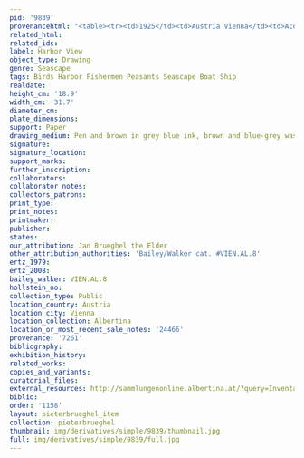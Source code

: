 ```yaml
---
pid: '9839'
provenancehtml: "<table><tr><td>1925</td><td>Austria Vienna</td><td>Acquired by Albertina</td></tr></table>"
related_html:
related_ids:
label: Harbor View
object_type: Drawing
genre: Seascape
tags: Birds Harbor Fishermen Peasants Seascape Boat Ship
realdate:
height_cm: '18.9'
width_cm: '31.7'
diameter_cm:
plate_dimensions:
support: Paper
drawing_medium: Pen and brown in grey blue ink, brown and blue-grey wash
signature:
signature_location:
support_marks:
further_inscription:
collaborators:
collaborator_notes:
collectors_patrons:
print_type:
print_notes:
printmaker:
publisher:
states:
our_attribution: Jan Brueghel the Elder
other_attribution_authorities: 'Bailey/Walker cat. #VIEN.AL.8'
ertz_1979:
ertz_2008:
bailey_walker: VIEN.AL.8
hollstein_no:
collection_type: Public
location_country: Austria
location_city: Vienna
location_collection: Albertina
location_or_most_recent_sale_notes: '24466'
provenance: '7261'
bibliography:
exhibition_history:
related_works:
copies_and_variants:
curatorial_files:
external_resources: http://sammlungenonline.albertina.at/?query=Inventarnummer%3D%5B24466%5D&showtype=record
biblio:
order: '1158'
layout: pieterbrueghel_item
collection: pieterbrueghel
thumbnail: img/derivatives/simple/9839/thumbnail.jpg
full: img/derivatives/simple/9839/full.jpg
---
```

